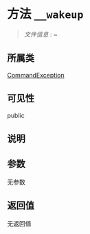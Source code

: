 # 方法 `__wakeup`

> *文件信息* : ~

## 所属类 

[CommandException](../CommandException.md)

## 可见性

 public 

## 说明



## 参数


无参数


## 返回值

无返回值
